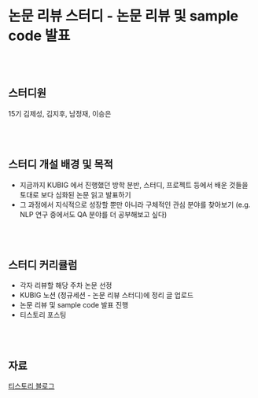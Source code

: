 # 논문 리뷰 스터디 - 논문 리뷰 및 sample code 발표

<br/><br/>

## 스터디원
15기 김제성, 김지후, 남정재, 이승은

<br/><br/>

## 스터디 개설 배경 및 목적

- 지금까지 KUBIG 에서 진행했던 방학 분반, 스터디, 프로젝트 등에서 배운 것들을 토대로 보다 심화된 논문 읽고 발표하기
- 그 과정에서 지식적으로 성장할 뿐만 아니라 구체적인 관심 분야를 찾아보기 (e.g. NLP 연구 중에서도 QA 분야를 더 공부해보고 싶다)

<br/><br/>

## 스터디 커리큘럼

- 각자 리뷰할 해당 주차 논문 선정
- KUBIG 노션 (정규세션 - 논문 리뷰 스터디)에 정리 글 업로드
- 논문 리뷰 및 sample code 발표 진행
- 티스토리 포스팅

<br/><br/>

## 자료

[티스토리 블로그](https://kubig-2022-2.tistory.com/category/%EC%8B%AC%ED%99%94%20%EC%8A%A4%ED%84%B0%EB%94%94/%EB%85%BC%EB%AC%B8%20%EB%A6%AC%EB%B7%B0
)

<br/><br/>
<br/><br/>
<br/><br/>
